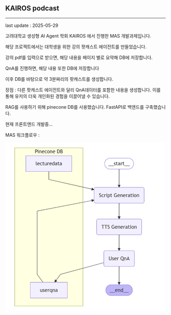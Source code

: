 ## KAIROS podcast
----
last update : 2025-05-29

고려대학교 생성형 AI Agent 학회 KAIROS 에서 진행한 MAS 개발과제입니다.



해당 프로젝트에서는 대학생을 위한 강의 팟캐스트 에이전트를 만들었습니다.

강의 pdf를 입력으로 받으면, 해당 내용을 페이지 별로 요약해 DB에 저장합니다.

QnA를 진행하면, 해당 내용 또한 DB에 저장합니다


이후 DB를 바탕으로 약 3분짜리의 팟캐스트를 생성합니다.

장점 : 다른 팟캐스트 에이전트와 달리 QnA데이터를 포함한 내용을 생성합니다. 이를 통해 유저의 더욱 개인화된 경험을 이끌어낼 수 있습니다.

RAG를 사용하기 위해 pinecone DB를 사용했습니다.
FastAPI로 백엔드를 구축했습니다.

현재 프론트엔드 개발중...

MAS 워크플로우 : 


![workflow](https://github.com/jy6424/KAIROS_podcast/blob/main/workflow.png)
